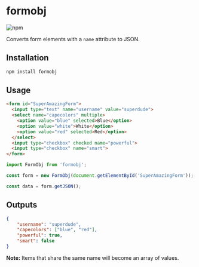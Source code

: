 # formobj

![npm](https://img.shields.io/npm/v/formobj.svg)

Converts form elements with a `name` attribute to JSON.

## Installation

```sh
npm install formobj
```

## Usage

```html
<form id="SuperAmazingForm">
  <input type="text" name="username" value="superdude">
  <select name="capecolors" multiple>
    <option value="blue" selected>Blue</option>
    <option value="white">White</option>
    <option value="red" selected>Red</option>
  </select>
  <input type="checkbox" checked name="powerful">
  <input type="checkbox" name="smart">
</form>
```

```js
import FormObj from 'formobj';

const form = new FormObj(document.getElementById('SuperAmazingForm'));

const data = form.getJSON();
```

## Outputs

```json
{
    "username": "superdude",
    "capecolors": ["blue", "red"],
    "powerful": true,
    "smart": false
}
```

**Note:** Items that share the same name will become an array of values.

